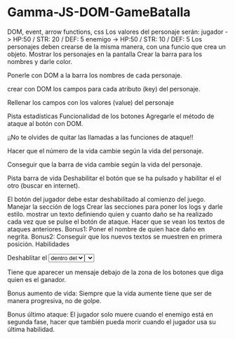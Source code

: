 # Gamma-JS-DOM-GameBatalla
DOM, event, arrow functions, css
Los valores del personaje serán:
jugador -> HP:50 / STR: 20 / DEF: 5
enemigo -> HP:50 / STR: 10 / DEF: 5
Los personajes deben crearse de la misma manera, con una funcio que crea un objeto.
Mostrar los personajes en la pantalla
Crear la barra para los nombres y darle color.

Ponerle con DOM a la barra los nombres de cada personaje.

crear con DOM los campos para cada atributo (key) del personaje.

Rellenar los campos con los valores (value) del personaje

Pista estadísticas
Funcionalidad de los botones
Agregarle el método de ataque al botón con DOM.

¡¡No te olvides de quitar las llamadas a las funciones de ataque!!

Hacer que el número de la vida cambie según la vida del personaje.

Conseguir que la barra de vida cambie según la vida del personaje.

Pista barra de vida
Deshabilitar el botón que se ha pulsado y habilitar el el otro (buscar en internet).

El botón del jugador debe estar deshabilitado al comienzo del juego.
Manejar la sección de logs
Crear las secciones para poner los logs y darle estilo.
mostrar un texto definiendo quien y cuanto daño se ha realizado cada vez que se pulse el botón de ataque.
Hacer que se vean los textos de ataques anteriores.
Bonus1: Poner el nombre de quien hace daño en negrita.
Bonus2: Conseguir que los nuevos textos se muestren en primera posición.
Habilidades

Deshablitar el <select> al comienzo del juego.
Crear una función para controlar la habilidades.
Agregar con DOM la función de las habilidades al select para que se efectúe cada vez que se cambie.
Hacer que la función recoja el valor del <option> dentro del <select> y haga las operaciones en consecuencia.
Las habilidades siguen haciendo lo mismo:
health Múltiplica la vida del personaje por el valor de la habilidad.
boost Múltiplica el ataque str y la defensa def del personaje por el valor de la habilidad.
fireball Quita tanta vida como valor tenga en el objeto de habilidades.
ironbody Dará un aumento a la defensa igual al valor que tenga en el objeto.
Cambiar los atributos de cada personaje en función de la habilidad elegida y hacer que esos cambios se muestren en la parte de las estadísticas.
Después de usar la habilidad que sea, será el turno de atacar del jugaor.
Las habilidades estarán deshabilitadas hasta el momento que se puedan usar.
Las habilidades de health o boost se habilitarán cuando el enemigo entre en la segunda fase y se deshabilitarán después.
Las habilidades de leech, fireball o ironbody se habilitarán.
Cuando uno gana, deshabilitar los dos botones.

Tiene que aparecer un mensaje debajo de la zona de los botones que diga quien es el ganador.

Bonus aumento de vida: Siempre que la vida aumente tiene que ser de manera progresiva, no de golpe.

Bonus último ataque: El jugador solo muere cuando el enemigo está en segunda fase, hacer que también pueda morir cuando el jugador usa su última habilidad.